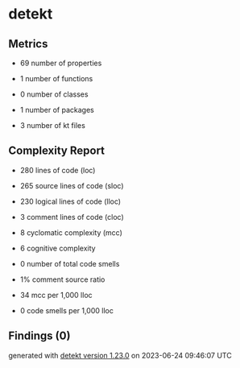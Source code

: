 # detekt

## Metrics

* 69 number of properties

* 1 number of functions

* 0 number of classes

* 1 number of packages

* 3 number of kt files

## Complexity Report

* 280 lines of code (loc)

* 265 source lines of code (sloc)

* 230 logical lines of code (lloc)

* 3 comment lines of code (cloc)

* 8 cyclomatic complexity (mcc)

* 6 cognitive complexity

* 0 number of total code smells

* 1% comment source ratio

* 34 mcc per 1,000 lloc

* 0 code smells per 1,000 lloc

## Findings (0)

generated with [detekt version 1.23.0](https://detekt.dev/) on 2023-06-24 09:46:07 UTC
